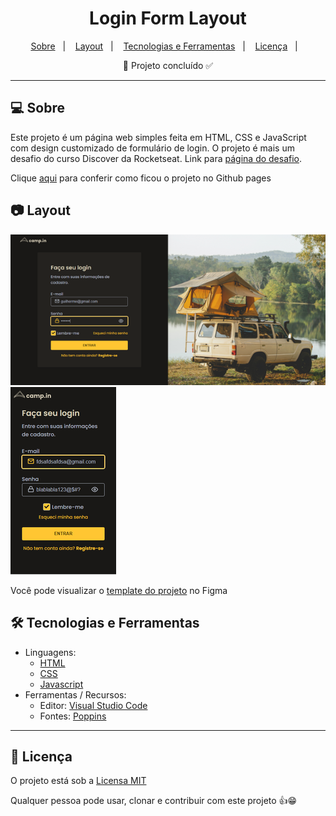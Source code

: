 <h1 align='center'>Login Form Layout</h1>

<p align="center">
  <a href="#-sobre">Sobre</a>&nbsp;&nbsp;&nbsp;|&nbsp;&nbsp;&nbsp;
  <a href="#-layout">Layout</a>&nbsp;&nbsp;&nbsp;|&nbsp;&nbsp;&nbsp;
  <a href="#-tecnologias-e-ferramentas">Tecnologias e Ferramentas</a>&nbsp;&nbsp;&nbsp;|&nbsp;&nbsp;&nbsp;
  <a href="#-licença">Licença</a>&nbsp;&nbsp;&nbsp;|&nbsp;&nbsp;&nbsp;
</p>

<p align='center'>🚀 Projeto concluído ✅</p>

<hr/>


## 💻 Sobre

Este projeto é um página web simples feita em HTML, CSS e JavaScript com design customizado de formulário de login. O projeto é mais um desafio do curso Discover da Rocketseat. Link para [página do desafio](https://efficient-sloth-d85.notion.site/Desafio-Login-Form-CSS-a10caea5a183494e97eb9ce4f33536b3). 

Clique [aqui](https://gustavo-victor.github.io/login-form-layout/) para conferir como ficou o projeto no Github pages


## 📷 Layout

<img src="./assets/images/screenshots/desktop.png" alt="Desktop" title="Login Form Layout - Desktop"> <img src="./assets/images/screenshots/mobile.png" alt="Mobile" title="Login Form Layout - Mobile">

Você pode visualizar o [template do projeto](https://www.figma.com/file/qjRkY9SVeHZ08YU4a2PCxm/DD-Login-Form-CSS-Copy?fuid=1197220564085998057) no Figma



## 🛠 Tecnologias e Ferramentas

- Linguagens: 
    - [HTML](https://developer.mozilla.org/pt-BR/docs/Web/HTML) 
    - [CSS](https://developer.mozilla.org/pt-BR/docs/Web/CSS)
    - [Javascript](https://www.javascript.com/)
- Ferramentas / Recursos: 
    - Editor: [Visual Studio Code](https://code.visualstudio.com/)
    - Fontes: [Poppins](https://fonts.google.com/specimen/Poppins?query=Poppins)


<hr/>

## 📝 Licença 

O projeto está sob a [Licensa MIT](./LICENSE) 

Qualquer pessoa pode usar, clonar e contribuir com este projeto 👍😁 

